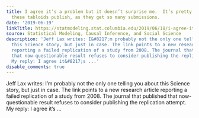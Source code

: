 ```yaml
---
title: I agree it’s a problem but it doesn’t surprise me.  It’s pretty random what
  these tabloids publish, as they get so many submissions.
date: '2019-06-19'
linkTitle: https://statmodeling.stat.columbia.edu/2019/06/18/i-agree-its-a-problem-but-it-doesnt-surprise-me-its-pretty-random-what-these-tabloids-publish-as-they-get-so-many-submissions/
source: Statistical Modeling, Causal Inference, and Social Science
description: 'Jeff Lax writes: I&#8217;m probably not the only one telling you about
  this Science story, but just in case. The link points to a new research article
  reporting a failed replication of a study from 2008. The journal that published
  that now-questionable result refuses to consider publishing the replication attempt.
  My reply: I agree it&#8217;s ...'
disable_comments: true
---
```

Jeff Lax writes: I&#8217;m probably not the only one telling you about this Science story, but just in case. The link points to a new research article reporting a failed replication of a study from 2008. The journal that published that now-questionable result refuses to consider publishing the replication attempt. My reply: I agree it&#8217;s ...